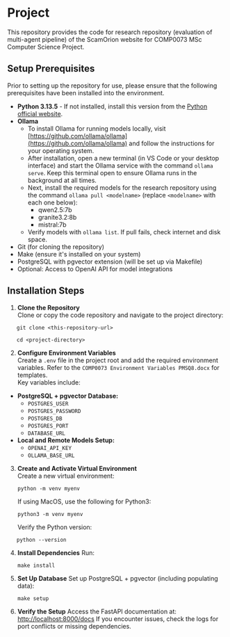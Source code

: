 # Project

This repository provides the code for research repository (evaluation of multi-agent pipeline) of the ScamOrion website for COMP0073 MSc Computer Science Project.

## Setup Prerequisites

Prior to setting up the repository for use, please ensure that the following prerequisites have been installed into the environment.

- **Python 3.13.5** - If not installed, install this version from the [Python official website](https://www.python.org/).
- **Ollama**
  - To install Ollama for running models locally, visit [https://github.com/ollama/ollama](https://github.com/ollama/ollama) and follow the instructions for your operating system.
  - After installation, open a new terminal (in VS Code or your desktop interface) and start the Ollama service with the command `ollama serve`. Keep this terminal open to ensure Ollama runs in the background at all times.
  - Next, install the required models for the research repository using the command `ollama pull <modelname>` (replace `<modelname>` with each one below):
    - qwen2.5:7b
    - granite3.2:8b
    - mistral:7b
  - Verify models with `ollama list`. If pull fails, check internet and disk space.
- Git (for cloning the repository)
- Make (ensure it's installed on your system)
- PostgreSQL with pgvector extension (will be set up via Makefile)
- Optional: Access to OpenAI API for model integrations

## Installation Steps

1. **Clone the Repository**  
   Clone or copy the code repository and navigate to the project directory:

```
   git clone <this-repository-url>

   cd <project-directory>
```

2. **Configure Environment Variables**  
   Create a `.env` file in the project root and add the required environment variables. Refer to the `COMP0073 Environment Variables PMSQ8.docx` for templates.  
   Key variables include:

- **PostgreSQL + pgvector Database:**
  - `POSTGRES_USER`
  - `POSTGRES_PASSWORD`
  - `POSTGRES_DB`
  - `POSTGRES_PORT`
  - `DATABASE_URL`
- **Local and Remote Models Setup:**
  - `OPENAI_API_KEY`
  - `OLLAMA_BASE_URL`

3. **Create and Activate Virtual Environment**  
    Create a new virtual environment:

   ```
   python -m venv myenv
   ```

   If using MacOS, use the following for Python3:

   ```
   python3 -m venv myenv
   ```

   Verify the Python version:

```
   python --version
```

4. **Install Dependencies**
   Run:

   ```
   make install
   ```

5. **Set Up Database**
   Set up PostgreSQL + pgvector (including populating data):

   ```
   make setup
   ```

6. **Verify the Setup**
   Access the FastAPI documentation at:
   [http://localhost:8000/docs](http://localhost:8000/docs)
   If you encounter issues, check the logs for port conflicts or missing dependencies.
